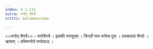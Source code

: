 ```yaml
---
index: 4.1.111
sutra: भर्गात्‌ त्रैगर्ते
vritti: balamanorama

---
```

<<भर्गात् त्रैगर्ते>> - भर्गात्रैगत्रे । इदमपि गणसूत्रम् । त्रिगर्तो नाभ भर्गस्य पुत्रः । तस्यापत्यं त्रैगर्तः । ऋष्यण् । तस्मिन्गोत्रे भर्गात्फञ् ।